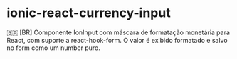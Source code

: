 # ionic-react-currency-input

🇧🇷 [BR] Componente IonInput com máscara de formatação monetária para React, com suporte a react-hook-form. O valor é exibido formatado e salvo no form como um number puro.
